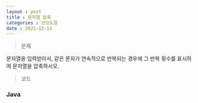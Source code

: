 ```yaml
---
layout : post
title : 문자열 압축
categories : 코딩도장
date : 2021-12-13
---
```

> 문제 <br>

문자열을 입력받아서, 같은 문자가 연속적으로 반복되는 경우에 그 반복 횟수를 표시하여 문자열을 압축하시오.

> 코드
### Java

<script src="https://gist.github.com/kwontaehoon/ec8257765c859a7ede7c096ef82fe728.js"></script>
